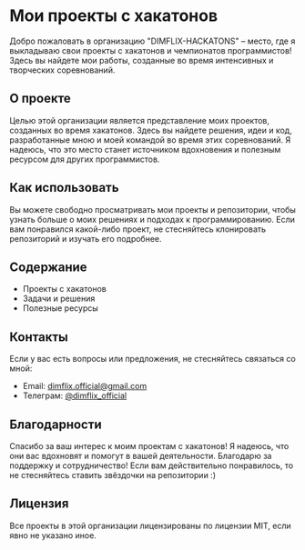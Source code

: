 # Мои проекты с хакатонов

Добро пожаловать в организацию "DIMFLIX-HACKATONS" – место, где я выкладываю свои проекты с хакатонов и чемпионатов программистов! Здесь вы найдете мои работы, созданные во время интенсивных и творческих соревнований.

## О проекте

Целью этой организации является представление моих проектов, созданных во время хакатонов. Здесь вы найдете решения, идеи и код, разработанные мною и моей командой во время этих соревнований. Я надеюсь, что это место станет источником вдохновения и полезным ресурсом для других программистов.

## Как использовать

Вы можете свободно просматривать мои проекты и репозитории, чтобы узнать больше о моих решениях и подходах к программированию. Если вам понравился какой-либо проект, не стесняйтесь клонировать репозиторий и изучать его подробнее.

## Содержание

- Проекты с хакатонов
- Задачи и решения
- Полезные ресурсы

## Контакты

Если у вас есть вопросы или предложения, не стесняйтесь связаться со мной:

- Email: dimflix.official@gmail.com
- Телеграм: [@dimflix_official](https://t.me/dimflix_official)

## Благодарности

Спасибо за ваш интерес к моим проектам с хакатонов! Я надеюсь, что они вас вдохновят и помогут в вашей деятельности. Благодарю за поддержку и сотрудничество!
Если вам действительно понравилось, то не стесняйтесь ставить звёздочки на репозитории :)

## Лицензия

Все проекты в этой организации лицензированы по лицензии MIT, если явно не указано иное.
